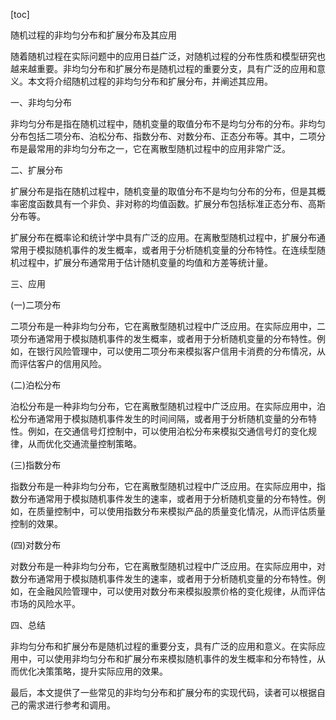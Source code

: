 
[toc]                    
                
                
随机过程的非均匀分布和扩展分布及其应用

随着随机过程在实际问题中的应用日益广泛，对随机过程的分布性质和模型研究也越来越重要。非均匀分布和扩展分布是随机过程的重要分支，具有广泛的应用和意义。本文将介绍随机过程的非均匀分布和扩展分布，并阐述其应用。

一、非均匀分布

非均匀分布是指在随机过程中，随机变量的取值分布不是均匀分布的分布。非均匀分布包括二项分布、泊松分布、指数分布、对数分布、正态分布等。其中，二项分布是最常用的非均匀分布之一，它在离散型随机过程中的应用非常广泛。

二、扩展分布

扩展分布是指在随机过程中，随机变量的取值分布不是均匀分布的分布，但是其概率密度函数具有一个非负、非对称的均值函数。扩展分布包括标准正态分布、高斯分布等。

扩展分布在概率论和统计学中具有广泛的应用。在离散型随机过程中，扩展分布通常用于模拟随机事件的发生概率，或者用于分析随机变量的分布特性。在连续型随机过程中，扩展分布通常用于估计随机变量的均值和方差等统计量。

三、应用

(一)二项分布

二项分布是一种非均匀分布，它在离散型随机过程中广泛应用。在实际应用中，二项分布通常用于模拟随机事件的发生概率，或者用于分析随机变量的分布特性。例如，在银行风险管理中，可以使用二项分布来模拟客户信用卡消费的分布情况，从而评估客户的信用风险。

(二)泊松分布

泊松分布是一种非均匀分布，它在离散型随机过程中广泛应用。在实际应用中，泊松分布通常用于模拟随机事件发生的时间间隔，或者用于分析随机变量的分布特性。例如，在交通信号灯控制中，可以使用泊松分布来模拟交通信号灯的变化规律，从而优化交通流量控制策略。

(三)指数分布

指数分布是一种非均匀分布，它在离散型随机过程中广泛应用。在实际应用中，指数分布通常用于模拟随机事件发生的速率，或者用于分析随机变量的分布特性。例如，在质量控制中，可以使用指数分布来模拟产品的质量变化情况，从而评估质量控制的效果。

(四)对数分布

对数分布是一种非均匀分布，它在离散型随机过程中广泛应用。在实际应用中，对数分布通常用于模拟随机事件发生的速率，或者用于分析随机变量的分布特性。例如，在金融风险管理中，可以使用对数分布来模拟股票价格的变化规律，从而评估市场的风险水平。

四、总结

非均匀分布和扩展分布是随机过程的重要分支，具有广泛的应用和意义。在实际应用中，可以使用非均匀分布和扩展分布来模拟随机事件的发生概率和分布特性，从而优化决策策略，提升实际应用的效果。

最后，本文提供了一些常见的非均匀分布和扩展分布的实现代码，读者可以根据自己的需求进行参考和调用。

